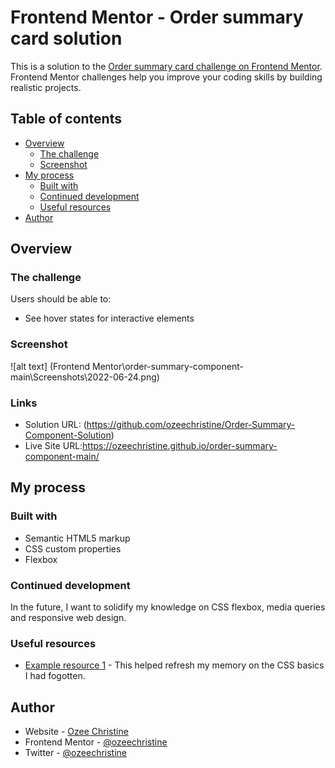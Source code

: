 # Frontend Mentor - Order summary card solution

This is a solution to the [Order summary card challenge on Frontend Mentor](https://www.frontendmentor.io/challenges/order-summary-component-QlPmajDUj). Frontend Mentor challenges help you improve your coding skills by building realistic projects. 

## Table of contents

- [Overview](#overview)
  - [The challenge](#the-challenge)
  - [Screenshot](#screenshot)
- [My process](#my-process)
  - [Built with](#built-with)
  - [Continued development](#continued-development)
  - [Useful resources](#useful-resources)
- [Author](#author)



## Overview

### The challenge

Users should be able to:

- See hover states for interactive elements

### Screenshot

![alt text] (Frontend Mentor\order-summary-component-main\Screenshots\2022-06-24.png)


### Links

- Solution URL: (https://github.com/ozeechristine/Order-Summary-Component-Solution)
- Live Site URL:https://ozeechristine.github.io/order-summary-component-main/

## My process

### Built with

- Semantic HTML5 markup
- CSS custom properties
- Flexbox


### Continued development

In the future, I want to solidify my knowledge on CSS flexbox, media queries and responsive web design. 


### Useful resources

- [Example resource 1](https://www.w3schools.com) - This helped refresh my memory on the CSS basics I had fogotten. 


## Author

- Website - [Ozee Christine](https://www.frontendmentor.io/profile/ozeechristine)
- Frontend Mentor - [@ozeechristine](https://www.frontendmentor.io/profile/ozeechristine)
- Twitter - [@ozeechristine](https://www.twitter.com/ozeechristine)


